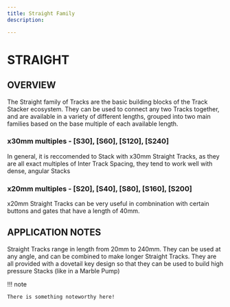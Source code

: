 ```yaml
---
title: Straight Family
description: 

---
```


# STRAIGHT

## OVERVIEW

The Straight family of Tracks are the basic building blocks of the Track Stacker ecosystem. They can be used to connect any two Tracks together, and are available in a variety of different lengths, grouped into two main families based on the base multiple of each available length. 

### **x30mm multiples** - [S30], [S60], [S120], [S240]

In general, it is reccomended to Stack with x30mm Straight Tracks, as they are all exact multiples of Inter Track Spacing, they tend to work well with dense, angular Stacks

### **x20mm multiples** - [S20], [S40], [S80], [S160], [S200]

x20mm Straight Tracks can be very useful in combnination with certain buttons and gates that have a length of 40mm. 


## APPLICATION NOTES

Straight Tracks range in length from 20mm to 240mm. They can be used at any angle, and can be combined to make longer Straight Tracks. They are all provided with a dovetail key design so that they can be used to build high pressure Stacks (like in a Marble Pump)

!!! note 

	There is something noteworthy here!